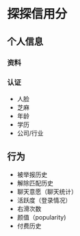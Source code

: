 # 探探信用分

## 个人信息
### 资料
### 认证
* 人脸
* 芝麻
* 年龄
* 学历
* 公司/行业


## 行为
* 被举报历史
* 解除匹配历史
* 聊天意愿（聊天统计）
* 活跃度（登录情况）
* 右滑次数
* 颜值（popularity)
* 付费历史 
